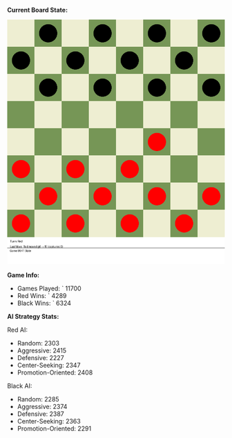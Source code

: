 
**Current Board State:**  
<!-- START_GIF -->
![Checkers Game](./checkers_game.gif)
<!-- END_GIF -->

**Game Info:**  
- Games Played: `<!-- GAMES_PLAYED --> 11700
- Red Wins: `<!-- RED_WINS --> 4289
- Black Wins: `<!-- BLACK_WINS --> 6324

<!-- AI_STATS -->
**AI Strategy Stats:**

Red AI:
- Random: 2303
- Aggressive: 2415
- Defensive: 2227
- Center-Seeking: 2347
- Promotion-Oriented: 2408

Black AI:
- Random: 2285
- Aggressive: 2374
- Defensive: 2387
- Center-Seeking: 2363
- Promotion-Oriented: 2291
